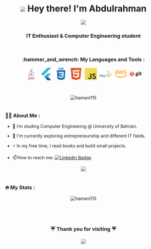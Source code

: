 <div id="header" align="center">
  <h1>
  <img src="https://media.giphy.com/media/hvRJCLFzcasrR4ia7z/giphy.gif" width="30px"/>
  Hey there! I'm Abdulrahman
</h1>
  <img src="https://media.giphy.com/media/J3ZB0wvXjsmJEvI2Dd/giphy.gif" width= "150"/>
<!--   <div id="badges">
  <a href="https://www.linkedin.com/in/abdulrahman-almarzouqi-6b9b48242/">
    <img src="https://img.shields.io/badge/LinkedIn-blue?style=for-the-badge&logo=linkedin&logoColor=white" alt="LinkedIn Badge"/>
  </a>
  <a href="your-youtube-URL">
    <img src="https://img.shields.io/badge/YouTube-red?style=for-the-badge&logo=youtube&logoColor=white" alt="Youtube Badge"/>
  </a>
  <a href="your-twitter-URL">
    <img src="https://img.shields.io/badge/Twitter-blue?style=for-the-badge&logo=twitter&logoColor=white" alt="Twitter Badge"/>
  </a>
</div> -->
<!-- <img src="https://komarev.com/ghpvc/?username=hamani115&style=flat-square&color=blue" alt=""/> -->
  <h3>IT Enthusiast & Computer Engineering student</h3>
  <p>&nbsp;</p>
  <h3>:hammer_and_wrench: My Languages and Tools :</h3>
<div>
  <img src="https://github.com/devicons/devicon/blob/master/icons/java/java-original-wordmark.svg" title="Java" alt="Java" width="40" height="40"/>&nbsp;
<!--   <img src="https://github.com/devicons/devicon/blob/master/icons/react/react-original-wordmark.svg" title="React" alt="React" width="40" height="40"/>&nbsp; -->
<!--   <img src="https://github.com/devicons/devicon/blob/master/icons/spring/spring-original-wordmark.svg" title="Spring" alt="Spring" width="40" height="40"/>&nbsp; -->
<!--   <img src="https://github.com/devicons/devicon/blob/master/icons/materialui/materialui-original.svg" title="Material UI" alt="Material UI" width="40" height="40"/>&nbsp; -->
  <img src="https://github.com/devicons/devicon/blob/master/icons/flutter/flutter-original.svg" title="Flutter" alt="Flutter" width="40" height="40"/>&nbsp;
<!--   <img src="https://github.com/devicons/devicon/blob/master/icons/redux/redux-original.svg" title="Redux" alt="Redux " width="40" height="40"/>&nbsp; -->
  <img src="https://github.com/devicons/devicon/blob/master/icons/css3/css3-plain-wordmark.svg"  title="CSS3" alt="CSS" width="40" height="40"/>&nbsp;
  <img src="https://github.com/devicons/devicon/blob/master/icons/html5/html5-original.svg" title="HTML5" alt="HTML" width="40" height="40"/>&nbsp;
  <img src="https://github.com/devicons/devicon/blob/master/icons/javascript/javascript-original.svg" title="JavaScript" alt="JavaScript" width="40" height="40"/>&nbsp;
<!--   <img src="https://github.com/devicons/devicon/blob/master/icons/firebase/firebase-plain-wordmark.svg" title="Firebase" alt="Firebase" width="40" height="40"/>&nbsp; -->
<!--   <img src="https://github.com/devicons/devicon/blob/master/icons/gatsby/gatsby-original.svg" title="Gatsby"  alt="Gatsby" width="40" height="40"/>&nbsp; -->
  <img src="https://github.com/devicons/devicon/blob/master/icons/mysql/mysql-original-wordmark.svg" title="MySQL"  alt="MySQL" width="40" height="40"/>&nbsp;
<!--   <img src="https://github.com/devicons/devicon/blob/master/icons/nodejs/nodejs-original-wordmark.svg" title="NodeJS" alt="NodeJS" width="40" height="40"/>&nbsp; -->
  <img src="https://github.com/devicons/devicon/blob/master/icons/amazonwebservices/amazonwebservices-plain-wordmark.svg" title="AWS" alt="AWS" width="40" height="40"/>&nbsp;
  <img src="https://github.com/devicons/devicon/blob/master/icons/git/git-original-wordmark.svg" title="Git" **alt="Git" width="40" height="40"/>
</div>
  <p>&nbsp;<p>
  <img src="https://github-readme-stats.vercel.app/api/top-langs/?username=hamani115&layout=compact&theme=vision-friendly-dark" alt="hamani115" width="500" />
</div>

<h1></h1>

### :man_technologist: About Me :
- :telescope: I’m studing Computer Engineering @ University of Bahrain.

- :seedling: I'm currently exploring entrepreneurship and different IT fields.

- :zap: In my free time, I read books and build small projects.

- :mailbox:How to reach me: [![Linkedin Badge](https://img.shields.io/badge/-Linkedin-blue?style=flat&logo=Linkedin&logoColor=white)](https://www.linkedin.com/in/abdulrahman-almarzouqi-6b9b48242/)

<div align="center">
  <img src="https://media.giphy.com/media/ckr4W2ppxPBeIF8dx4/giphy.gif" width="600"/>
</div>

<h1></h1>

### :fire: My Stats :
<!-- [![GitHub Streak](http://github-readme-streak-stats.herokuapp.com?user=hamani115&theme=dark&background=000000)](https://git.io/streak-stats)
[![Top Langs](https://github-readme-stats.vercel.app/api/top-langs/?username=hamani115&layout=compact&theme=vision-friendly-dark)](https://github.com/anuraghazra/github-readme-stats) -->
<div align="center">
  <img width="1000vw" src="http://github-readme-streak-stats.herokuapp.com?user=hamani115&theme=dark&background=000000" alt="hamani115" />
</div>

<h1></h1>
<p>&nbsp;</P>
<div align="center">
  <h3>☔ Thank you for visiting ☔</h3>
  <img src="https://media.giphy.com/media/iiJ870TcI3PZKxatzS/giphy.gif" width="600"/>
</div>
<!--
**hamani115/hamani115** is a ✨ _special_ ✨ repository because its `README.md` (this file) appears on your GitHub profile.

Here are some ideas to get you started:

- 🔭 I’m currently working on ...
- 🌱 I’m currently learning ...
- 👯 I’m looking to collaborate on ...
- 🤔 I’m looking for help with ...
- 💬 Ask me about ...
- 📫 How to reach me: ...
- 😄 Pronouns: ...
- ⚡ Fun fact: ...
-->
